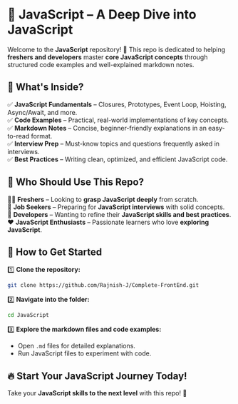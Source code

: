 # 🚀 JavaScript – A Deep Dive into JavaScript  

Welcome to the **JavaScript** repository! 🎉 This repo is dedicated to helping **freshers and developers** master **core JavaScript concepts** through structured code examples and well-explained markdown notes.  

## 📌 What's Inside?  
✅ **JavaScript Fundamentals** – Closures, Prototypes, Event Loop, Hoisting, Async/Await, and more.  
✅ **Code Examples** – Practical, real-world implementations of key concepts.  
✅ **Markdown Notes** – Concise, beginner-friendly explanations in an easy-to-read format.  
✅ **Interview Prep** – Must-know topics and questions frequently asked in interviews.  
✅ **Best Practices** – Writing clean, optimized, and efficient JavaScript code.  

## 🎯 Who Should Use This Repo?  
👩‍💻 **Freshers** – Looking to **grasp JavaScript deeply** from scratch.  
💼 **Job Seekers** – Preparing for **JavaScript interviews** with solid concepts.  
🧠 **Developers** – Wanting to refine their **JavaScript skills and best practices**.  
❤️ **JavaScript Enthusiasts** – Passionate learners who love **exploring JavaScript**.  

## 📂 How to Get Started  
1️⃣ **Clone the repository:**  
   ```sh
   git clone https://github.com/Rajnish-J/Complete-FrontEnd.git
   ```  
2️⃣ **Navigate into the folder:**  
   ```sh
   cd JavaScript
   ```  
3️⃣ **Explore the markdown files and code examples:**  
   - Open `.md` files for detailed explanations.  
   - Run JavaScript files to experiment with code.  

## 🔥 Start Your JavaScript Journey Today!  
Take your **JavaScript skills to the next level** with this repo! 🚀  